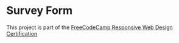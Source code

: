 # Survey Form

This project is part of the [FreeCodeCamp Responsive Web Design Certification](https://www.freecodecamp.org/learn/2022/responsive-web-design/build-a-survey-form-project/build-a-survey-form)
